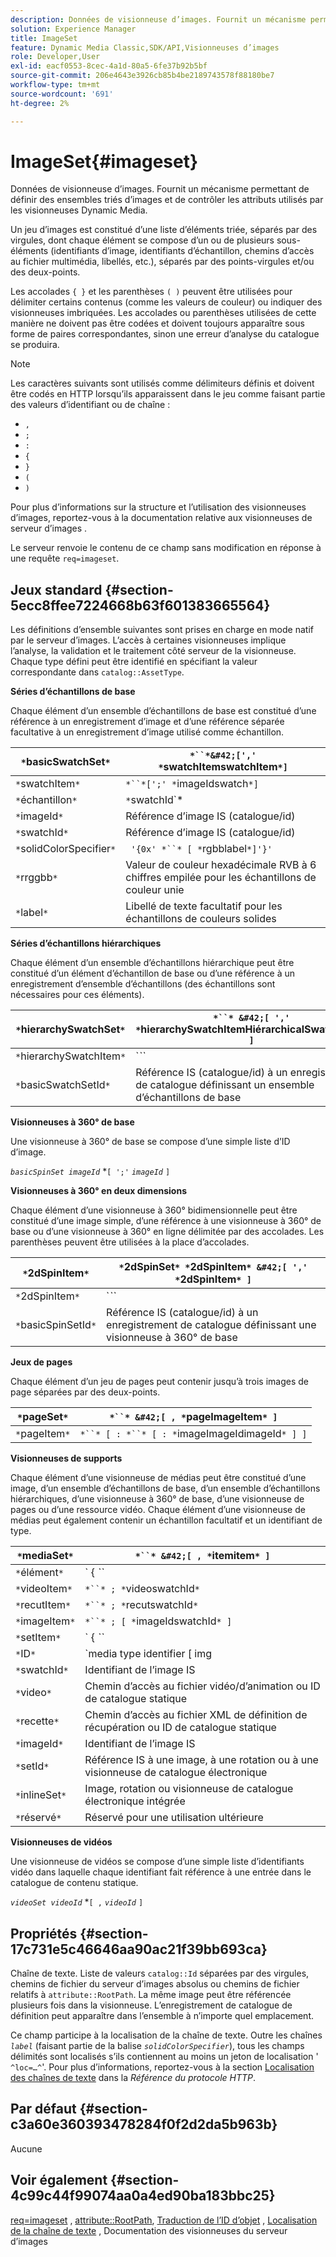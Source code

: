 ```yaml
---
description: Données de visionneuse d’images. Fournit un mécanisme permettant de définir des ensembles triés d’images et de contrôler les attributs utilisés par les visionneuses Dynamic Media.
solution: Experience Manager
title: ImageSet
feature: Dynamic Media Classic,SDK/API,Visionneuses d’images
role: Developer,User
exl-id: eacf0553-8cec-4a1d-80a5-6fe37b92b5bf
source-git-commit: 206e4643e3926cb85b4be2189743578f88180be7
workflow-type: tm+mt
source-wordcount: '691'
ht-degree: 2%

---
```


# ImageSet{#imageset}

Données de visionneuse d’images. Fournit un mécanisme permettant de définir des ensembles triés d’images et de contrôler les attributs utilisés par les visionneuses Dynamic Media.

Un jeu d’images est constitué d’une liste d’éléments triée, séparés par des virgules, dont chaque élément se compose d’un ou de plusieurs sous-éléments (identifiants d’image, identifiants d’échantillon, chemins d’accès au fichier multimédia, libellés, etc.), séparés par des points-virgules et/ou des deux-points.

Les accolades `{ }` et les parenthèses `( )` peuvent être utilisées pour délimiter certains contenus (comme les valeurs de couleur) ou indiquer des visionneuses imbriquées. Les accolades ou parenthèses utilisées de cette manière ne doivent pas être codées et doivent toujours apparaître sous forme de paires correspondantes, sinon une erreur d’analyse du catalogue se produira.

>[!NOTE]
>
>Les caractères suivants sont utilisés comme délimiteurs définis et doivent être codés en HTTP lorsqu’ils apparaissent dans le jeu comme faisant partie des valeurs d’identifiant ou de chaîne :
>
>* `,`
>* `;`
>* `:`
>* `{`
>* `}`
>* `(`
>* `)`



Pour plus d’informations sur la structure et l’utilisation des visionneuses d’images, reportez-vous à la documentation relative aux visionneuses de serveur d’images .

Le serveur renvoie le contenu de ce champ sans modification en réponse à une requête `req=imageset`.

## Jeux standard {#section-5ecc8ffee7224668b63f601383665564}

Les définitions d’ensemble suivantes sont prises en charge en mode natif par le serveur d’images. L’accès à certaines visionneuses implique l’analyse, la validation et le traitement côté serveur de la visionneuse. Chaque type défini peut être identifié en spécifiant la valeur correspondante dans `catalog::AssetType`.

**Séries d’échantillons de base**

Chaque élément d’un ensemble d’échantillons de base est constitué d’une référence à un enregistrement d’image et d’une référence séparée facultative à un enregistrement d’image utilisé comme échantillon.

| `*`basicSwatchSet`*` | `*``*&#42;[',' *`swatchItemswatchItem`*]` |
|---|---|
| `*`swatchItem`*` | `*``*[';' *`imageIdswatch`*]` |
| `*`échantillon`*` | `*`swatchId`*|solidColorSpecifier` |
| `*`imageId`*` | Référence d’image IS (catalogue/id) |
| `*`swatchId`*` | Référence d’image IS (catalogue/id) |
| `*`solidColorSpecifier`*` | ` '{0x' *``* [ *`rgbblabel`*]'}'` |
| `*`rrggbb`*` | Valeur de couleur hexadécimale RVB à 6 chiffres empilée pour les échantillons de couleur unie |
| `*`label`*` | Libellé de texte facultatif pour les échantillons de couleurs solides |

**Séries d’échantillons hiérarchiques**

Chaque élément d’un ensemble d’échantillons hiérarchique peut être constitué d’un élément d’échantillon de base ou d’une référence à un enregistrement d’ensemble d’échantillons (des échantillons sont nécessaires pour ces éléments).

| `*`hierarchySwatchSet`*` | `*``* &#42;[ ',' *`hierarchySwatchItemHiérarchicalSwatchItem`* ]` |
|---|---|
| `*`hierarchySwatchItem`*` | `*``* | { *``* ';' *`swatchItembasicSwatchSetIdswatch`* }` |
| `*`basicSwatchSetId`*` | Référence IS (catalogue/id) à un enregistrement de catalogue définissant un ensemble d’échantillons de base |

**Visionneuses à 360° de base**

Une visionneuse à 360° de base se compose d’une simple liste d’ID d’image.

*`basicSpinSet imageId`*  *`[ ';'`  *`imageId`* `]`

**Visionneuses à 360° en deux dimensions**

Chaque élément d’une visionneuse à 360° bidimensionnelle peut être constitué d’une image simple, d’une référence à une visionneuse à 360° de base ou d’une visionneuse à 360° en ligne délimitée par des accolades. Les parenthèses peuvent être utilisées à la place d’accolades.

| `*`2dSpinItem`*` | `*`2dSpinSet`* *`2dSpinItem`* &#42;[ ',' *`2dSpinItem`* ]` |
|---|---|
| `*`2dSpinItem`*` | `*``* | { '{' *``* '}' } | *`imageIdbasicSpinSetbasicSpinSetId`*` |
| `*`basicSpinSetId`*` | Référence IS (catalogue/id) à un enregistrement de catalogue définissant une visionneuse à 360° de base |

**Jeux de pages**

Chaque élément d’un jeu de pages peut contenir jusqu’à trois images de page séparées par des deux-points.

| `*`pageSet`*` | `*``* &#42;[ , *`pageImageItem`* ]` |
|---|---|
| `*`pageItem`*` | `*``* [ : *``* [ : *`imageImageIdimageId`* ] ]` |

**Visionneuses de supports**

Chaque élément d’une visionneuse de médias peut être constitué d’une image, d’un ensemble d’échantillons de base, d’un ensemble d’échantillons hiérarchiques, d’une visionneuse à 360° de base, d’une visionneuse de pages ou d’une ressource vidéo. Chaque élément d’une visionneuse de médias peut également contenir un échantillon facultatif et un identifiant de type.

| `*`mediaSet`*` | `*``* &#42;[ , *`itemitem`* ]` |
|---|---|
| `*`élément`*` | ` { *``* | *``* | *``*}} | *``* } [ ; [ *``* ] [ ; [ *`videoItemrecutImageItemItemIDréservées`* ] ] ]` |
| `*`videoItem`*` | `*``* ; *`videoswatchId`*` |
| `*`recutItem`*` | `*``* ; *`recutswatchId`*` |
| `*`imageItem`*` | `*``* ; [ *`imageIdswatchId`* ]` |
| `*`setItem`*` | ` { *``* | { '{' *``* '}' } } ; *`setIdinlineSetswatchId`*` |
| `*`ID`*` | `media type identifier [ img | basic | advanced_image | img | img_set | advanced_imageset | advanced_swatchset | spin | video ]` |
| `*`swatchId`*` | Identifiant de l’image IS |
| `*`video`*` | Chemin d’accès au fichier vidéo/d’animation ou ID de catalogue statique |
| `*`recette`*` | Chemin d’accès au fichier XML de définition de récupération ou ID de catalogue statique |
| `*`imageId`*` | Identifiant de l’image IS |
| `*`setId`*` | Référence IS à une image, à une rotation ou à une visionneuse de catalogue électronique |
| `*`inlineSet`*` | Image, rotation ou visionneuse de catalogue électronique intégrée |
| `*`réservé`*` | Réservé pour une utilisation ultérieure |

**Visionneuses de vidéos**

Une visionneuse de vidéos se compose d’une simple liste d’identifiants vidéo dans laquelle chaque identifiant fait référence à une entrée dans le catalogue de contenu statique.

*`videoSet videoId`*  *`[ ,`  *`videoId`* `]`

## Propriétés {#section-17c731e5c46646aa90ac21f39bb693ca}

Chaîne de texte. Liste de valeurs `catalog::Id` séparées par des virgules, chemins de fichier du serveur d’images absolus ou chemins de fichier relatifs à `attribute::RootPath`. La même image peut être référencée plusieurs fois dans la visionneuse. L’enregistrement de catalogue de définition peut apparaître dans l’ensemble à n’importe quel emplacement.

Ce champ participe à la localisation de la chaîne de texte. Outre les chaînes *`label`* (faisant partie de la balise *`solidColorSpecifier`*), tous les champs délimités sont localisés s’ils contiennent au moins un jeton de localisation &#39; `^loc=…^`&#39;. Pour plus d’informations, reportez-vous à la section [Localisation des chaînes de texte](/help/aem-is-ir-api/is-api/http-ref/image-serving-api-ref/c-http-protocol-reference/c-syntax-and-features/r-text-string-localization.md) dans la *Référence du protocole HTTP*.

## Par défaut {#section-c3a60e360393478284f0f2d2da5b963b}

Aucune

## Voir également {#section-4c99c44f99074aa0a4ed90ba183bbc25}

[req=imageset](/help/aem-is-ir-api/is-api/http-ref/image-serving-api-ref/c-http-protocol-reference/c-command-reference/r-req/r-req.md) ,  [attribute::RootPath](/help/aem-is-ir-api/is-api/image-catalog/image-serving-api-ref/c-image-catalog-reference/c-attributes-reference/r-rootpath.md),  [Traduction de l’ID d’objet](/help/aem-is-ir-api/is-api/http-ref/image-serving-api-ref/c-http-protocol-reference/c-syntax-and-features/r-object-id-translation.md) ,  [Localisation de la chaîne de texte](/help/aem-is-ir-api/is-api/http-ref/image-serving-api-ref/c-http-protocol-reference/c-syntax-and-features/r-text-string-localization.md) , Documentation des visionneuses du serveur d’images

